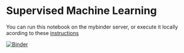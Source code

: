 # Supervised Machine Learning
You can run this notebook on the mybinder server, or execute it locally acording to these [instructions](../readme.md)

[![Binder](https://mybinder.org/badge_logo.svg)](https://mybinder.org/v2/gh/statisticalbiotechnology/cb2030/master?filepath=nb%2Fsupervised%2FsupervisedML.ipynb)
